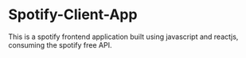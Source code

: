 # Spotify-Client-App
This is a spotify frontend application built using javascript and reactjs, consuming the spotify free API.




